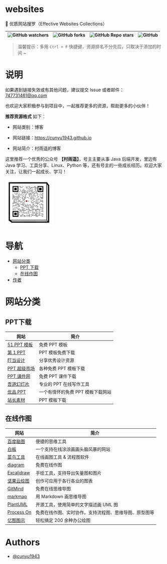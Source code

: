 # websites
🔗 优质网站搜罗（Effective Websites Collections）

| ![GitHub watchers](https://img.shields.io/github/watchers/cunyu1943/websites?color=blueviolet&style=for-the-badge) | ![GitHub forks](https://img.shields.io/github/forks/cunyu1943/websites?color=orange&style=for-the-badge) | ![GitHub Repo stars](https://img.shields.io/github/stars/cunyu1943/websites?color=success&style=for-the-badge) | ![GitHub](https://img.shields.io/github/license/cunyu1943/websites?style=for-the-badge) |
| ------------------------------------------------------------ | ------------------------------------------------------------ | ------------------------------------------------------------ | ------------------------------------------------------------ |

>   温馨提示：多用 `Ctrl + F` 快捷键，资源排名不分先后，只取决于添加的时间 ~



# 说明

如果遇到链接失效或有其他问题，建议提交 Issue 或者邮件：[747731461@qq.com](mailto:747731461@qq.com)

也欢迎大家积极参与到项目中，一起推荐更多的资源，帮助更多的小伙伴！

**推荐资源格式** 如下：

-   网站类别：博客

-   网站链接：https://cunyu1943.github.io
-   网站简介：村雨遥的博客


这里推荐一个优秀的公众号 **【村雨遥】**，号主主要从事 Java 后端开发，里边有 Java 学习、工具分享、Linux、Python 等，还有号主的一些成长经历。欢迎大家关注，让我们一起成长、学习！

<img src="./img/公众号.png" width="30%"> </img>

  



# 导航

-   [网站分类](#网站分类)
    -   [PPT 下载](#PPT下载)
    -   [在线作图](#在线作图)
-   [作者](#Authors)

# 网站分类

## PPT下载

| 网站                                                        | 简介                              |
| ----------------------------------------------------------- | --------------------------------- |
| [51 PPT 模板](http://www.51pptmoban.com/ppt/)               | 免费 PPT 模板                     |
| [第 1 PPT](http://www.1ppt.com/)                            | PPT 模板免费下载                  |
| [叮当设计](https://www.dingdangsheji.com/)                  | 分享优秀设计资源                  |
| [PPT 超级市场](https://ppt.sotary.com/web/wxapp/index.html) | 各种免费 PPT 模板下载             |
| [PPT 课件网](http://www.pptkj.net/)                         | 免费 PPT 课件下载                 |
| [吾道幻灯片](https://www.woodo.cn/home/)                    | 专业的 PPT 在线写作工具           |
| [优品 PPT](https://www.ypppt.com/)                          | 一个有情怀的免费 PPT 模板下载网站 |
| [站长素材](https://sc.chinaz.com/ppt/)                      | PPT 模板下载                      |



## 在线作图

| 网站                                                         | 简介                                                   |
| ------------------------------------------------------------ | ------------------------------------------------------ |
| [百度脑图](https://naotu.baidu.com/)                         | 便捷的思维工具                                         |
| [白板](https://witeboard.com/)                               | 一个支持在线涂涂画画头脑风暴的网站                     |
| [菜鸟工具](https://c.runoob.com/more/shapefly-diagram/)      | 在线画图工具 & 流程图软件                              |
| [diagram](https://app.diagrams.net/)                         | 免费在线作图                                           |
| [Excalidraw](https://excalidraw.com/)                        | 手绘工具，支持导出矢量图和图片                         |
| [坚果云绘图](https://www.jianguoyun.com/static/html/draw-landing/index.html) | 创作可应用于各行各业的图表                             |
| [GitMind](https://gitmind.cn/)                               | 免费在线思维导图                                       |
| [markmap](https://markmap.js.org/)                           | 用 Markdown 画思维导图                                 |
| [PlantUML](https://plantuml.com/zh/)                         | 开源工具，使用简单的文字描述画 UML 图                  |
| [Process On](https://www.processon.com/i/5eec25bf1e08532637344b9c) | 免费在线作图、实时协作。支持流程图、思维导图、原型图等 |
| [亿图图示](https://www.edrawmax.cn/online/zh/)               | 轻松搞定 200 余种办公绘图                              |

# Authors

- [@cunyu1943](https://www.github.com/cunyu1943)

  ​    
